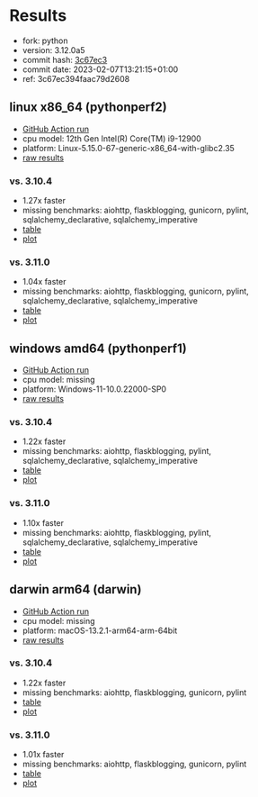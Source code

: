 # Results

- fork: python
- version: 3.12.0a5
- commit hash: [3c67ec3](https://github.com/python/cpython/commit/3c67ec3)
- commit date: 2023-02-07T13:21:15+01:00
- ref: 3c67ec394faac79d2608

## linux x86_64 (pythonperf2)

- [GitHub Action run](https://github.com/faster-cpython/benchmarking/actions/runs/4546461361)
- cpu model: 12th Gen Intel(R) Core(TM) i9-12900
- platform: Linux-5.15.0-67-generic-x86_64-with-glibc2.35
- [raw results](bm-20230207-pythonperf2-x86_64-python-3c67ec394faac79d2608-3.12.0a5-3c67ec3.json)

### vs. 3.10.4

- 1.27x faster
- missing benchmarks: aiohttp, flaskblogging, gunicorn, pylint, sqlalchemy_declarative, sqlalchemy_imperative
- [table](bm-20230207-pythonperf2-x86_64-python-3c67ec394faac79d2608-3.12.0a5-3c67ec3-vs-3.10.4.md)
- [plot](bm-20230207-pythonperf2-x86_64-python-3c67ec394faac79d2608-3.12.0a5-3c67ec3-vs-3.10.4.png)

### vs. 3.11.0

- 1.04x faster
- missing benchmarks: aiohttp, flaskblogging, gunicorn, pylint, sqlalchemy_declarative, sqlalchemy_imperative
- [table](bm-20230207-pythonperf2-x86_64-python-3c67ec394faac79d2608-3.12.0a5-3c67ec3-vs-3.11.0.md)
- [plot](bm-20230207-pythonperf2-x86_64-python-3c67ec394faac79d2608-3.12.0a5-3c67ec3-vs-3.11.0.png)

## windows amd64 (pythonperf1)

- [GitHub Action run](https://github.com/faster-cpython/benchmarking/actions/runs/4511434995)
- cpu model: missing
- platform: Windows-11-10.0.22000-SP0
- [raw results](bm-20230207-pythonperf1-amd64-python-3c67ec394faac79d2608-3.12.0a5-3c67ec3.json)

### vs. 3.10.4

- 1.22x faster
- missing benchmarks: aiohttp, flaskblogging, pylint, sqlalchemy_declarative, sqlalchemy_imperative
- [table](bm-20230207-pythonperf1-amd64-python-3c67ec394faac79d2608-3.12.0a5-3c67ec3-vs-3.10.4.md)
- [plot](bm-20230207-pythonperf1-amd64-python-3c67ec394faac79d2608-3.12.0a5-3c67ec3-vs-3.10.4.png)

### vs. 3.11.0

- 1.10x faster
- missing benchmarks: aiohttp, flaskblogging, pylint, sqlalchemy_declarative, sqlalchemy_imperative
- [table](bm-20230207-pythonperf1-amd64-python-3c67ec394faac79d2608-3.12.0a5-3c67ec3-vs-3.11.0.md)
- [plot](bm-20230207-pythonperf1-amd64-python-3c67ec394faac79d2608-3.12.0a5-3c67ec3-vs-3.11.0.png)

## darwin arm64 (darwin)

- [GitHub Action run](https://github.com/faster-cpython/benchmarking/actions/runs/4546451814)
- cpu model: missing
- platform: macOS-13.2.1-arm64-arm-64bit
- [raw results](bm-20230207-darwin-arm64-python-3c67ec394faac79d2608-3.12.0a5-3c67ec3.json)

### vs. 3.10.4

- 1.22x faster
- missing benchmarks: aiohttp, flaskblogging, gunicorn, pylint
- [table](bm-20230207-darwin-arm64-python-3c67ec394faac79d2608-3.12.0a5-3c67ec3-vs-3.10.4.md)
- [plot](bm-20230207-darwin-arm64-python-3c67ec394faac79d2608-3.12.0a5-3c67ec3-vs-3.10.4.png)

### vs. 3.11.0

- 1.01x faster
- missing benchmarks: aiohttp, flaskblogging, gunicorn, pylint
- [table](bm-20230207-darwin-arm64-python-3c67ec394faac79d2608-3.12.0a5-3c67ec3-vs-3.11.0.md)
- [plot](bm-20230207-darwin-arm64-python-3c67ec394faac79d2608-3.12.0a5-3c67ec3-vs-3.11.0.png)


